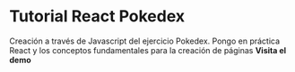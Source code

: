 # Tutorial React Pokedex
Creación a través de Javascript del ejercicio Pokedex. Pongo en práctica React y los conceptos fundamentales para la creación de páginas **Visita el demo**
